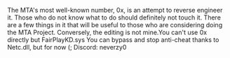 The MTA's most well-known number, 0x, is an attempt to reverse engineer it. Those who do not know what to do should definitely not touch it. There are a few things in it that will be useful to those who are considering doing the MTA Project. Conversely, the editing is not mine.You can't use 0x directly but FairPlayKD.sys You can bypass and stop anti-cheat thanks to Netc.dll, but for now (;
Discord: neverzy0
